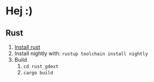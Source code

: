 # Hej :)

## Rust

1. [Install rust](https://www.rust-lang.org/tools/install)
2. Install nightly with: `rustup toolchain install nightly`
3. Build
   1. `cd rust_gdext`
   2. `cargo build`
